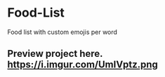 # Food-List
Food list with custom emojis per word


## Preview project here. https://i.imgur.com/UmIVptz.png
